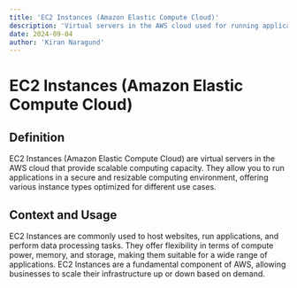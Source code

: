 ```yaml
---
title: 'EC2 Instances (Amazon Elastic Compute Cloud)'
description: 'Virtual servers in the AWS cloud used for running applications.'
date: 2024-09-04
author: 'Kiran Naragund'
---
```


# EC2 Instances (Amazon Elastic Compute Cloud)

## Definition

EC2 Instances (Amazon Elastic Compute Cloud) are virtual servers in the AWS
cloud that provide scalable computing capacity. They allow you to run
applications in a secure and resizable computing environment, offering various
instance types optimized for different use cases.

## Context and Usage

EC2 Instances are commonly used to host websites, run applications, and perform
data processing tasks. They offer flexibility in terms of compute power, memory,
and storage, making them suitable for a wide range of applications. EC2
Instances are a fundamental component of AWS, allowing businesses to scale their
infrastructure up or down based on demand.

